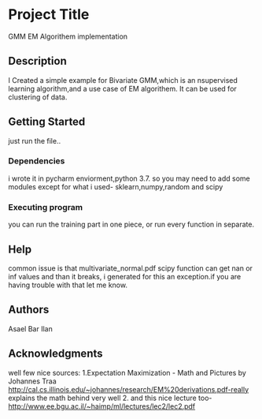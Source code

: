 # Project Title

GMM EM Algorithem implementation

## Description

I Created a simple example for Bivariate GMM,which is an nsupervised learning algorithm,and a use case of EM algorithem.
It can be used for clustering of data.

## Getting Started
just run the file..

### Dependencies

i wrote it in pycharm enviorment,python 3.7.
so you may need to add some modules except for what i used-
sklearn,numpy,random and scipy


### Executing program
you can run the training part  in one piece, or run every function in separate.

## Help

common issue is that multivariate_normal.pdf  scipy function can get nan or inf values and than it breaks,
i generated for this an exception.if you are having trouble with that let me know. 

## Authors

Asael Bar Ilan

## Acknowledgments

well few nice sources:
1.Expectation Maximization - Math and Pictures by Johannes Traa
 http://cal.cs.illinois.edu/~johannes/research/EM%20derivations.pdf-really explains the math behind very well
2. and this nice lecture too- http://www.ee.bgu.ac.il/~haimp/ml/lectures/lec2/lec2.pdf
